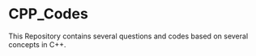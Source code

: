 # CPP_Codes

This Repository contains several questions and codes based on several concepts in C++.
